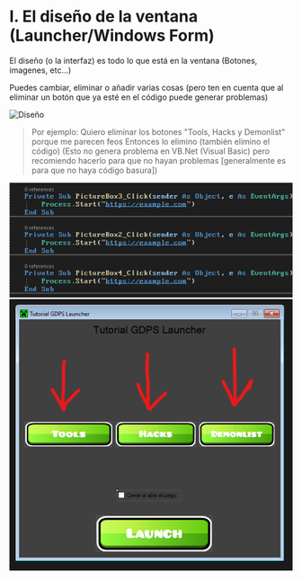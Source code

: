 # I. El diseño de la ventana (Launcher/Windows Form)

El diseño (o la interfaz) es todo lo que está en la ventana (Botones, imagenes, etc...)

Puedes cambiar, eliminar o añadir varias cosas (pero ten en cuenta que al eliminar un botón que ya esté en el código puede generar problemas)

![Diseño](/gif3.gif)

> Por ejemplo: Quiero eliminar los botones "Tools, Hacks y Demonlist" porque me parecen feos
> Entonces lo elimino (también elimino el código)
> (Esto no genera problema en VB.Net (Visual Basic) pero recomiendo hacerlo para que no hayan problemas [generalmente es para que no haya código basura])

![no](/no.png)
![no](/no2.png)
